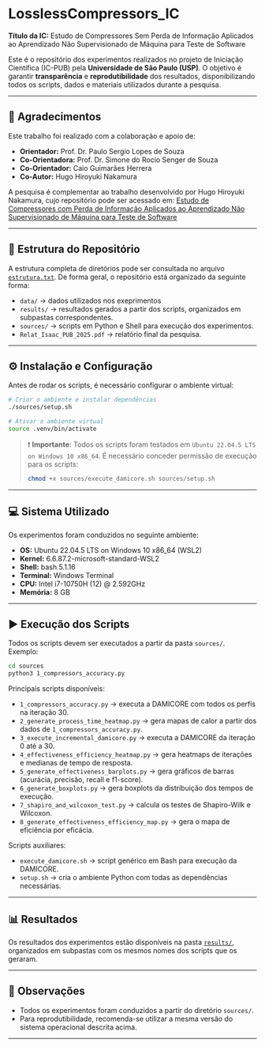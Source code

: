 # LosslessCompressors\_IC

**Título da IC:** Estudo de Compressores Sem Perda de Informação Aplicados ao Aprendizado Não Supervisionado de Máquina para Teste de Software

Este é o repositório dos experimentos realizados no projeto de Iniciação Científica (IC-PUB) pela **Universidade de São Paulo (USP)**.
O objetivo é garantir **transparência** e **reprodutibilidade** dos resultados, disponibilizando todos os scripts, dados e materiais utilizados durante a pesquisa.

---

## 🙏 Agradecimentos

Este trabalho foi realizado com a colaboração e apoio de:

* **Orientador:** Prof. Dr. Paulo Sergio Lopes de Souza
* **Co-Orientadora:** Prof. Dr. Simone do Rocio Senger de Souza
* **Co-Orientador:** Caio Guimarães Herrera
* **Co-Autor:** Hugo Hiroyuki Nakamura

A pesquisa é complementar ao trabalho desenvolvido por Hugo Hiroyuki Nakamura, cujo repositório pode ser acessado em:
[Estudo de Compressores com Perda de Informação Aplicados ao Aprendizado Não Supervisionado de Máquina para Teste de Software](https://github.com/ikuyorih9/LossyCompressors_IC)

---

## 📂 Estrutura do Repositório

A estrutura completa de diretórios pode ser consultada no arquivo [`estrutura.txt`](estrutura.txt).
De forma geral, o repositório está organizado da seguinte forma:
* `data/` → dados utilizados nos exeprimentos
* `results/` → resultados gerados a partir dos scripts, organizados em subpastas correspondentes.
* `sources/` → scripts em Python e Shell para execução dos experimentos.
* `Relat_Isaac_PUB_2025.pdf` → relatório final da pesquisa.

---

## ⚙️ Instalação e Configuração

Antes de rodar os scripts, é necessário configurar o ambiente virtual:

```bash
# Criar o ambiente e instalar dependências
./sources/setup.sh

# Ativar o ambiente virtual
source .venv/bin/activate
```

> ❗ **Importante:** Todos os scripts foram testados em
> `Ubuntu 22.04.5 LTS on Windows 10 x86_64`.
> É necessário conceder permissão de execução para os scripts:
>
> ```bash
> chmod +x sources/execute_damicore.sh sources/setup.sh
> ```

---

## 💻 Sistema Utilizado

Os experimentos foram conduzidos no seguinte ambiente:

* **OS:** Ubuntu 22.04.5 LTS on Windows 10 x86\_64 (WSL2)
* **Kernel:** 6.6.87.2-microsoft-standard-WSL2
* **Shell:** bash 5.1.16
* **Terminal:** Windows Terminal
* **CPU:** Intel i7-10750H (12) @ 2.592GHz
* **Memória:** 8 GB

---

## ▶️ Execução dos Scripts

Todos os scripts devem ser executados a partir da pasta `sources/`.
Exemplo:

```bash
cd sources
python3 1_compressors_accuracy.py
```

Principais scripts disponíveis:

* `1_compressors_accuracy.py` → executa a DAMICORE com todos os perfis na iteração 30.
* `2_generate_process_time_heatmap.py` → gera mapas de calor a partir dos dados de `1_compressors_accuracy.py`.
* `3_execute_incremental_damicore.py` → executa a DAMICORE da iteração 0 até a 30.
* `4_effectiveness_efficiency_heatmap.py` → gera heatmaps de iterações e medianas de tempo de resposta.
* `5_generate_effectiveness_barplots.py` → gera gráficos de barras (acurácia, precisão, recall e f1-score).
* `6_generate_boxplots.py` → gera boxplots da distribuição dos tempos de execução.
* `7_shapiro_and_wilcoxon_test.py` → calcula os testes de Shapiro-Wilk e Wilcoxon.
* `8_generate_effectiveness_efficiency_map.py` → gera o mapa de eficiência por eficácia.

Scripts auxiliares:

* `execute_damicore.sh` → script genérico em Bash para execução da DAMICORE.
* `setup.sh` → cria o ambiente Python com todas as dependências necessárias.

---

## 📊 Resultados

Os resultados dos experimentos estão disponíveis na pasta [`results/`](results/), organizados em subpastas com os mesmos nomes dos scripts que os geraram.

---

## 📌 Observações

* Todos os experimentos foram conduzidos a partir do diretório `sources/`.
* Para reprodutibilidade, recomenda-se utilizar a mesma versão do sistema operacional descrita acima.

---